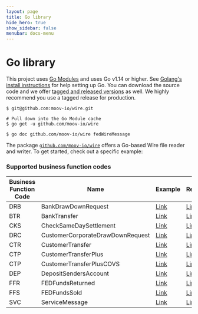 ```yaml
---
layout: page
title: Go library
hide_hero: true
show_sidebar: false
menubar: docs-menu
---
```


# Go library

This project uses [Go Modules](https://github.com/golang/go/wiki/Modules) and uses Go v1.14 or higher. See [Golang's install instructions](https://golang.org/doc/install) for help setting up Go. You can download the source code and we offer [tagged and released versions](https://github.com/moov-io/wire/releases/latest) as well. We highly recommend you use a tagged release for production.

```
$ git@github.com:moov-io/wire.git

# Pull down into the Go Module cache
$ go get -u github.com/moov-io/wire

$ go doc github.com/moov-io/wire fedWireMessage
```

The package [`github.com/moov-io/wire`](https://pkg.go.dev/github.com/moov-io/wire) offers a Go-based Wire file reader and writer. To get started, check out a specific example:

### Supported business function codes

| Business Function Code | Name               | Example | Read | Write |
|----------|----------------------------------|---------|------|-------|
| DRB      | BankDrawDownRequest            | [Link](https://github.com/moov-io/wire/blob/master/examples/bankDrawDownRequest-read/bankDrawDownRequest.txt) | [Link](https://github.com/moov-io/wire/blob/master/examples/bankDrawDownRequest-read/main.go) | [Link](https://github.com/moov-io/wire/blob/master/examples/bankDrawDownRequest-write/main.go) |
| BTR      | BankTransfer                     | [Link](https://github.com/moov-io/wire/blob/master/examples/bankTransfer-read/bankTransfer.txt) | [Link](https://github.com/moov-io/wire/blob/master/examples/bankTransfer-read/main.go) | [Link](https://github.com/moov-io/wire/blob/master/examples/bankTransfer-write/main.go) |
| CKS      | CheckSameDaySettlement           | [Link](https://github.com/moov-io/wire/blob/master/examples/checkSameDaySettlement-read/checkSameDaySettlement.txt) | [Link](https://github.com/moov-io/wire/blob/master/examples/checkSameDaySettlement-read/main.go) | [Link](https://github.com/moov-io/wire/blob/master/examples/checkSameDaySettlement-write/main.go) |
| DRC      | CustomerCorporateDrawDownRequest | [Link](https://github.com/moov-io/wire/blob/master/examples/customerCorporateDrawDownRequest-read/customerCorporateDrawDownRequest.txt) | [Link](https://github.com/moov-io/wire/blob/master/examples/customerCorporateDrawDownRequest-read/main.go) | [Link](https://github.com/moov-io/wire/blob/master/examples/customerCorporateDrawDownRequest-write/main.go) |
| CTR      | CustomerTransfer                 | [Link](https://github.com/moov-io/wire/blob/master/examples/customerTransfer-read/customerTransfer.txt) | [Link](https://github.com/moov-io/wire/blob/master/examples/customerTransfer-read/main.go) | [Link](https://github.com/moov-io/wire/blob/master/examples/customerTransfer-write/main.go) |
| CTP      | CustomerTransferPlus             | [Link](https://github.com/moov-io/wire/blob/master/examples/customerTransferPlus-read/customerTransferPlus.txt) | [Link](https://github.com/moov-io/wire/blob/master/examples/customerTransferPlus-read/main.go) | [Link](https://github.com/moov-io/wire/blob/master/examples/customerTransferPlus-write/main.go) |
| CTP      | CustomerTransferPlusCOVS         | [Link](https://github.com/moov-io/wire/blob/master/examples/customerTransferPlusCOVS-read/customerTransferPlusCOVS.txt) | [Link](https://github.com/moov-io/wire/blob/master/examples/customerTransferPlusCOVS-read/main.go) | [Link](https://github.com/moov-io/wire/blob/master/examples/customerTransferPlusCOVS-write/main.go) |
| DEP      | DepositSendersAccount            | [Link](https://github.com/moov-io/wire/blob/master/examples/depositSendersAccount-read/depositSendersAccount.txt) | [Link](https://github.com/moov-io/wire/blob/master/examples/depositSendersAccount-read/main.go) | [Link](https://github.com/moov-io/wire/blob/master/examples/depositSendersAccount-write/main.go) |
| FFR      | FEDFundsReturned                 | [Link](https://github.com/moov-io/wire/blob/master/examples/fedFundsReturned-read/fedFundsReturned.txt) | [Link](https://github.com/moov-io/wire/blob/master/examples/fedFundsReturned-read/main.go) | [Link](https://github.com/moov-io/wire/blob/master/examples/fedFundsReturned-write/main.go) |
| FFS      | FEDFundsSold                     | [Link](https://github.com/moov-io/wire/blob/master/examples/fedFundsSold-read/fedFundsSold.txt) | [Link](https://github.com/moov-io/wire/blob/master/examples/fedFundsSold-read/main.go) | [Link](https://github.com/moov-io/wire/blob/master/examples/fedFundsSold-write/main.go) |
| SVC      | ServiceMessage                   | [Link](https://github.com/moov-io/wire/blob/master/examples/serviceMessage-read/serviceMessage.txt) | [Link](https://github.com/moov-io/wire/blob/master/examples/serviceMessage-read/main.go) | [Link](https://github.com/moov-io/wire/blob/master/examples/serviceMessage-write/main.go) |
